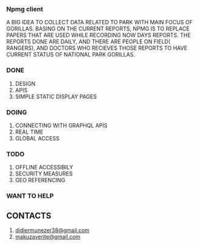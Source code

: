 ### Npmg client

A BIG IDEA TO COLLECT DATA RELATED TO PARK WITH MAIN FOCUS OF GORILLAS.
BASING ON THE CURRENT REPORTS, NPMG IS TO REPLACE PAPERS THAT ARE USED WHILE RECORDING NOW DAYS REPORTS.
THE REPORTS DONE ARE DAILY, AND THERE ARE PEOPLE ON FIELD( RANGERS), AND DOCTORS WHO RECIEVES THOSE REPORTS
TO HAVE CURRENT STATUS OF NATIONAL PARK GORILLAS.

### DONE
1. DESIGN
2. APIS
3. SIMPLE STATIC DISPLAY PAGES

### DOING
1. CONNECTING WITH GRAPHQL APIS
2. REAL TIME
3. GLOBAL ACCESS

### TODO
1. OFFLINE ACCESSIBILY
2. SECURITY MEASURES 
3. GEO REFERENCING


### WANT TO HELP
## CONTACTS
1. didiermunezer38@gmail.com
2. makuzaverite@gmail.com
